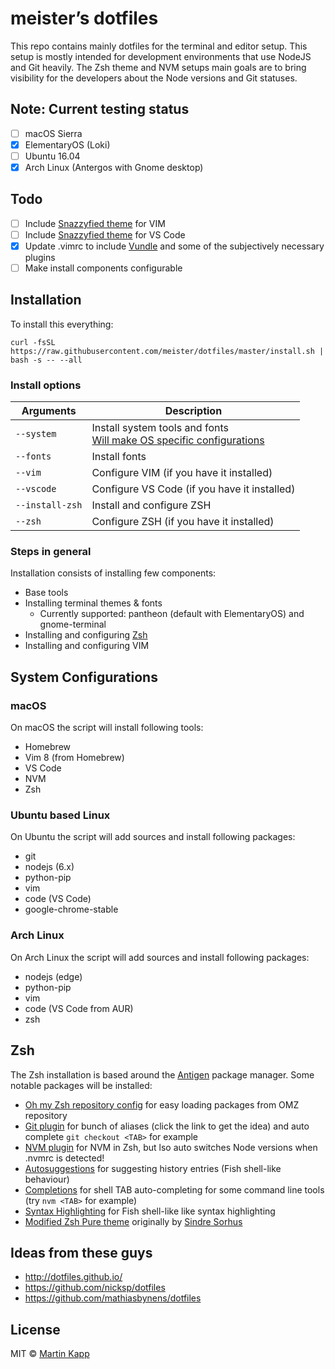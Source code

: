 # meister’s dotfiles

This repo contains mainly dotfiles for the terminal and editor setup. This setup is mostly intended
for development environments that use NodeJS and Git heavily. The Zsh theme and NVM setups main
goals are to bring visibility for the developers about the Node versions and Git statuses.

## Note: Current testing status
* [ ] macOS Sierra
* [x] ElementaryOS (Loki)
* [ ] Ubuntu 16.04
* [x] Arch Linux (Antergos with Gnome desktop)

## Todo
* [ ] Include [Snazzyfied theme](https://github.com/meister/vim-snazzyfied) for VIM
* [ ] Include [Snazzyfied theme](https://github.com/meister/vscode-snazzyfied) for VS Code
* [x] Update .vimrc to include [Vundle](https://github.com/VundleVim/Vundle.vim) and some of the
  subjectively necessary plugins
* [ ] Make install components configurable

## Installation

To install this everything:
```
curl -fsSL https://raw.githubusercontent.com/meister/dotfiles/master/install.sh | bash -s -- --all
```

### Install options

| Arguments           | Description
|---|---
| `--system`          | Install system tools and fonts<br>[Will make OS specific configurations](#system-configurations)
| `--fonts`           | Install fonts
| `--vim`             | Configure VIM (if you have it installed)
| `--vscode`          | Configure VS Code (if you have it installed)
| `--install-zsh`     | Install and configure ZSH
| `--zsh`             | Configure ZSH (if you have it installed)

### Steps in general

Installation consists of installing few components:
* Base tools
* Installing terminal themes & fonts
  * Currently supported: pantheon (default with ElementaryOS) and gnome-terminal
* Installing and configuring [Zsh](http://zsh.sourceforge.net)
* Installing and configuring VIM

## System Configurations

### macOS

On macOS the script will install following tools:
* Homebrew
* Vim 8 (from Homebrew)
* VS Code
* NVM
* Zsh

### Ubuntu based Linux

On Ubuntu the script will add sources and install following packages:
* git
* nodejs (6.x)
* python-pip
* vim
* code (VS Code)
* google-chrome-stable

### Arch Linux

On Arch Linux the script will add sources and install following packages:
* nodejs (edge)
* python-pip
* vim
* code (VS Code from AUR)
* zsh

## Zsh

The Zsh installation is based around the [Antigen](http://antigen.sharats.me) package manager.
Some notable packages will be installed:
* [Oh my Zsh repository config](https://github.com/robbyrussell/oh-my-zsh)
  for easy loading packages from OMZ repository
* [Git plugin](https://github.com/robbyrussell/oh-my-zsh/wiki/Plugin:git)
  for bunch of aliases (click the link to get the idea) and auto complete `git checkout <TAB>`
  for example
* [NVM plugin](https://github.com/lukechilds/zsh-nvm)
  for NVM in Zsh, but lso auto switches Node versions when .nvmrc is detected!
* [Autosuggestions](https://github.com/zsh-users/zsh-autosuggestions)
  for suggesting history entries (Fish shell-like behaviour)
* [Completions](https://github.com/zsh-users/zsh-completions)
  for shell TAB auto-completing for some command line tools (try `nvm <TAB>` for example)
* [Syntax Highlighting](https://github.com/zsh-users/zsh-syntax-highlighting)
  for Fish shell-like like syntax highlighting
* [Modified Zsh Pure theme](https://github.com/meister/pure)
  originally by [Sindre Sorhus](https://github.com/sindresorhus/pure)

## Ideas from these guys
* http://dotfiles.github.io/
* https://github.com/nicksp/dotfiles
* https://github.com/mathiasbynens/dotfiles

## License

MIT © [Martin Kapp](https://github.com/meister)
